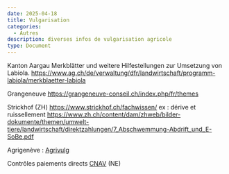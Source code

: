```yaml
---
date: 2025-04-18
title: Vulgarisation
categories:
  - Autres
description: diverses infos de vulgarisation agricole
type: Document
---
```


Kanton Aargau Merkblätter und weitere Hilfestellungen zur Umsetzung von Labiola.
https://www.ag.ch/de/verwaltung/dfr/landwirtschaft/programm-labiola/merkblaetter-labiola

Grangeneuve 
https://grangeneuve-conseil.ch/index.php/fr/themes

Strickhof (ZH)
https://www.strickhof.ch/fachwissen/
ex : dérive et ruissellement https://www.zh.ch/content/dam/zhweb/bilder-dokumente/themen/umwelt-tiere/landwirtschaft/direktzahlungen/7_Abschwemmung-Abdrift_und_E-SoBe.pdf

Agrigenève : [Agrivulg](https://www.agrigeneve.ch/agrivulg/informations)

Contrôles paiements directs [CNAV](https://www.cnav.ch/ANAPI/Nouveautes) (NE)
